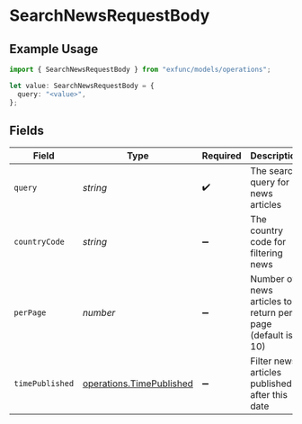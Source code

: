 # SearchNewsRequestBody

## Example Usage

```typescript
import { SearchNewsRequestBody } from "exfunc/models/operations";

let value: SearchNewsRequestBody = {
  query: "<value>",
};
```

## Fields

| Field                                                                | Type                                                                 | Required                                                             | Description                                                          |
| -------------------------------------------------------------------- | -------------------------------------------------------------------- | -------------------------------------------------------------------- | -------------------------------------------------------------------- |
| `query`                                                              | *string*                                                             | :heavy_check_mark:                                                   | The search query for news articles                                   |
| `countryCode`                                                        | *string*                                                             | :heavy_minus_sign:                                                   | The country code for filtering news                                  |
| `perPage`                                                            | *number*                                                             | :heavy_minus_sign:                                                   | Number of news articles to return per page (default is 10)           |
| `timePublished`                                                      | [operations.TimePublished](../../models/operations/timepublished.md) | :heavy_minus_sign:                                                   | Filter news articles published after this date                       |